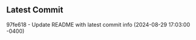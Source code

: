 
## Latest Commit
97fe618 - Update README with latest commit info (2024-08-29 17:03:00 -0400) <Yunxi-Zhou>
